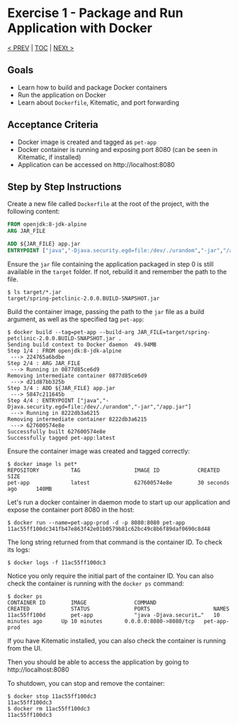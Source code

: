 # Exercise 1 - Package and Run Application with Docker
[< PREV](0-build-and-run-local.md) | [TOC](README.md) | [NEXt >](2-persistent-volume.md)


## Goals

* Learn how to build and package Docker containers
* Run the application on Docker
* Learn about `Dockerfile`, Kitematic, and port forwarding

## Acceptance Criteria

* Docker image is created and tagged as `pet-app`
* Docker container is running and exposing port 8080 (can be seen in Kitematic,
  if installed)
* Application can be accessed on http://localhost:8080

## Step by Step Instructions

Create a new file called `Dockerfile` at the root of the project, with the
following content:

```Dockerfile
FROM openjdk:8-jdk-alpine
ARG JAR_FILE

ADD ${JAR_FILE} app.jar
ENTRYPOINT ["java","-Djava.security.egd=file:/dev/./urandom","-jar","/app.jar"]
```

Ensure the `jar` file containing the application packaged in step 0 is still
available in the `target` folder. If not, rebuild it and remember the path to
the file.

```shell
$ ls target/*.jar
target/spring-petclinic-2.0.0.BUILD-SNAPSHOT.jar
```

Build the container image, passing the path to the `jar` file as a build
argument, as well as the specified tag `pet-app`:

```shell
$ docker build --tag=pet-app --build-arg JAR_FILE=target/spring-petclinic-2.0.0.BUILD-SNAPSHOT.jar .
Sending build context to Docker daemon  49.94MB
Step 1/4 : FROM openjdk:8-jdk-alpine
 ---> 224765a6bdbe
Step 2/4 : ARG JAR_FILE
 ---> Running in 0877d85ce6d9
Removing intermediate container 0877d85ce6d9
 ---> d21d87bb325b
Step 3/4 : ADD ${JAR_FILE} app.jar
 ---> 5847c211645b
Step 4/4 : ENTRYPOINT ["java","-Djava.security.egd=file:/dev/./urandom","-jar","/app.jar"]
 ---> Running in 8222db3a6215
Removing intermediate container 8222db3a6215
 ---> 627600574e8e
Successfully built 627600574e8e
Successfully tagged pet-app:latest
```

Ensure the container image was created and tagged correctly:

```shell
$ docker image ls pet*
REPOSITORY          TAG                 IMAGE ID            CREATED             SIZE
pet-app             latest              627600574e8e        30 seconds ago      140MB
```

Let's run a docker container in daemon mode to start up our application and
expose the container port 8080 in the host:

```shell
$ docker run --name=pet-app-prod -d -p 8080:8080 pet-app
11ac55ff100dc341fb47e863f42e01b0579b81c62bc49c8b6f89daf0690c8d48
```

The long string returned from that command is the container ID. To check its logs:

```shell
$ docker logs -f 11ac55ff100dc3
```

Notice you only require the initial part of the container ID. You can also check
the container is running with the `docker ps` command:

```shell
$ docker ps
CONTAINER ID        IMAGE               COMMAND                  CREATED             STATUS              PORTS                    NAMES
11ac55ff100d        pet-app             "java -Djava.securit…"   10 minutes ago      Up 10 minutes       0.0.0.0:8080->8080/tcp   pet-app-prod
```

If you have Kitematic installed, you can also check the container is running
from the UI.

Then you should be able to access the application by going to http://localhost:8080

To shutdown, you can stop and remove the container:

```shell
$ docker stop 11ac55ff100dc3
11ac55ff100dc3
$ docker rm 11ac55ff100dc3
11ac55ff100dc3
```
